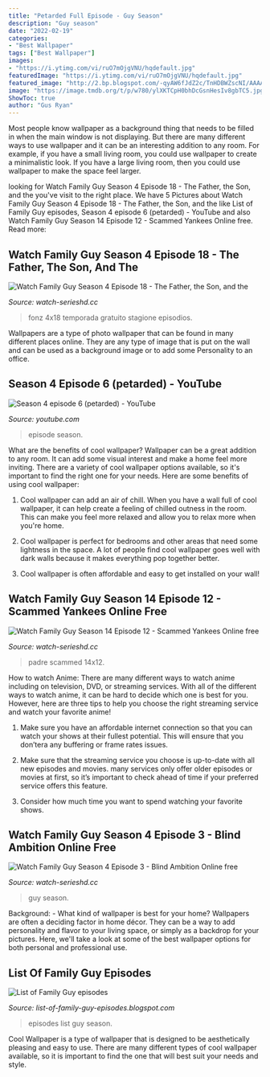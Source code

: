 ```yaml
---
title: "Petarded Full Episode - Guy Season"
description: "Guy season"
date: "2022-02-19"
categories:
- "Best Wallpaper"
tags: ["Best Wallpaper"]
images:
- "https://i.ytimg.com/vi/ruO7mOjgVNU/hqdefault.jpg"
featuredImage: "https://i.ytimg.com/vi/ruO7mOjgVNU/hqdefault.jpg"
featured_image: "http://2.bp.blogspot.com/-qyAW6fJdZ2c/TnHDBWZscNI/AAAAAAAAAC0/wymqjbLfm8k/s1600/List-of-Glee-Episodes-Season-4.png"
image: "https://image.tmdb.org/t/p/w780/ylXKTCpH0bhDcGsnHesIv8gbTC5.jpg"
ShowToc: true
author: "Gus Ryan"
---
```



Most people know wallpaper as a background thing that needs to be filled in when the main window is not displaying. But there are many different ways to use wallpaper and it can be an interesting addition to any room. For example, if you have a small living room, you could use wallpaper to create a minimalistic look. If you have a large living room, then you could use wallpaper to make the space feel larger.

	

		
looking for Watch Family Guy Season 4 Episode 18 - The Father, the Son, and the you've visit to the right place. We have 5 Pictures about Watch Family Guy Season 4 Episode 18 - The Father, the Son, and the like List of Family Guy episodes, Season 4 episode 6 (petarded) - YouTube and also Watch Family Guy Season 14 Episode 12 - Scammed Yankees Online free. Read more:
		
    
## Watch Family Guy Season 4 Episode 18 - The Father, The Son, And The

<img loading=lazy src="https://image.tmdb.org/t/p/w780/ylXKTCpH0bhDcGsnHesIv8gbTC5.jpg" onerror="this.onerror=null;this.src='https://tse2.mm.bing.net/th?id=OIP.bWga-pzioaH7QT8KMaXISAHaEK&amp;pid=15.1';" alt="Watch Family Guy Season 4 Episode 18 - The Father, the Son, and the">

_Source: watch-serieshd.cc_

>fonz 4x18 temporada gratuito stagione episodios. 

	



Wallpapers are a type of photo wallpaper that can be found in many different places online. They are any type of image that is put on the wall and can be used as a background image or to add some Personality to an office.

    
## Season 4 Episode 6 (petarded) - YouTube

<img loading=lazy src="https://i.ytimg.com/vi/ruO7mOjgVNU/hqdefault.jpg" onerror="this.onerror=null;this.src='https://tse2.mm.bing.net/th?id=OIP.XEqNbMQbgXhcos7vCT8BRQHaFj&amp;pid=15.1';" alt="Season 4 episode 6 (petarded) - YouTube">

_Source: youtube.com_

>episode season. 

	

What are the benefits of cool wallpaper?
Wallpaper can be a great addition to any room. It can add some visual interest and make a home feel more inviting. There are a variety of cool wallpaper options available, so it's important to find the right one for your needs. Here are some benefits of using cool wallpaper: 
1. Cool wallpaper can add an air of chill. When you have a wall full of cool wallpaper, it can help create a feeling of chilled outness in the room. This can make you feel more relaxed and allow you to relax more when you're home. 

2. Cool wallpaper is perfect for bedrooms and other areas that need some lightness in the space. A lot of people find cool wallpaper goes well with dark walls because it makes everything pop together better. 

3. Cool wallpaper is often affordable and easy to get installed on your wall!

    
## Watch Family Guy Season 14 Episode 12 - Scammed Yankees Online Free

<img loading=lazy src="https://image.tmdb.org/t/p/w780/qBfo2PKnRQSn7yeSxZicDNxe457.jpg" onerror="this.onerror=null;this.src='https://tse1.mm.bing.net/th?id=OIP.VSSYYuWfgm_RERwwYetN8QHaEK&amp;pid=15.1';" alt="Watch Family Guy Season 14 Episode 12 - Scammed Yankees Online free">

_Source: watch-serieshd.cc_

>padre scammed 14x12. 

	

How to watch Anime: There are many different ways to watch anime including on television, DVD, or streaming services.
With all of the different ways to watch anime, it can be hard to decide which one is best for you. However, here are three tips to help you choose the right streaming service and watch your favorite anime!
1. Make sure you have an affordable internet connection so that you can watch your shows at their fullest potential. This will ensure that you don’tera any buffering or frame rates issues.

2. Make sure that the streaming service you choose is up-to-date with all new episodes and movies. many services only offer older episodes or movies at first, so it’s important to check ahead of time if your preferred service offers this feature.

3. Consider how much time you want to spend watching your favorite shows.

    
## Watch Family Guy Season 4 Episode 3 - Blind Ambition Online Free

<img loading=lazy src="https://image.tmdb.org/t/p/w780/5qTxbGLlW5UAfTSEwzteH8sepec.jpg" onerror="this.onerror=null;this.src='https://tse4.mm.bing.net/th?id=OIP.Us-2dT6PNUxv-qW302AyEgHaEK&amp;pid=15.1';" alt="Watch Family Guy Season 4 Episode 3 - Blind Ambition Online free">

_Source: watch-serieshd.cc_

>guy season. 

	

Background: - What kind of wallpaper is best for your home?
Wallpapers are often a deciding factor in home décor. They can be a way to add personality and flavor to your living space, or simply as a backdrop for your pictures. Here, we'll take a look at some of the best wallpaper options for both personal and professional use.

    
## List Of Family Guy Episodes

<img loading=lazy src="http://2.bp.blogspot.com/-qyAW6fJdZ2c/TnHDBWZscNI/AAAAAAAAAC0/wymqjbLfm8k/s1600/List-of-Glee-Episodes-Season-4.png" onerror="this.onerror=null;this.src='https://tse2.mm.bing.net/th?id=OIP.DIOZdGjzdQZildpaXkuc8wHaFj&amp;pid=15.1';" alt="List of Family Guy episodes">

_Source: list-of-family-guy-episodes.blogspot.com_

>episodes list guy season. 

	

Cool Wallpaper is a type of wallpaper that is designed to be aesthetically pleasing and easy to use. There are many different types of cool wallpaper available, so it is important to find the one that will best suit your needs and style.

